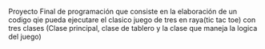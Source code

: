 Proyecto Final de programación que consiste en la elaboración de un codigo qie pueda ejecutare el clasico juego de tres en raya(tic tac toe)
con tres clases (Clase principal, clase de tablero y la clase que maneja la logica del juego)

